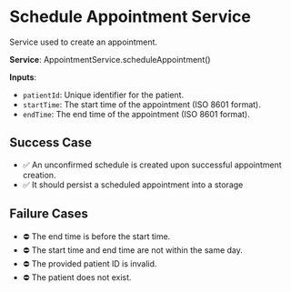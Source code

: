 # Schedule Appointment Service

Service used to create an appointment.

**Service**: AppointmentService.scheduleAppointment()

**Inputs**:

- `patientId`: Unique identifier for the patient.
- `startTime`: The start time of the appointment (ISO 8601 format).
- `endTime`: The end time of the appointment (ISO 8601 format).

## Success Case

- ✅ An unconfirmed schedule is created upon successful appointment creation.
- ✅ It should persist a scheduled appointment into a storage

## Failure Cases

- ⛔ The end time is before the start time.
- ⛔ The start time and end time are not within the same day.
- ⛔ The provided patient ID is invalid.
- ⛔ The patient does not exist.